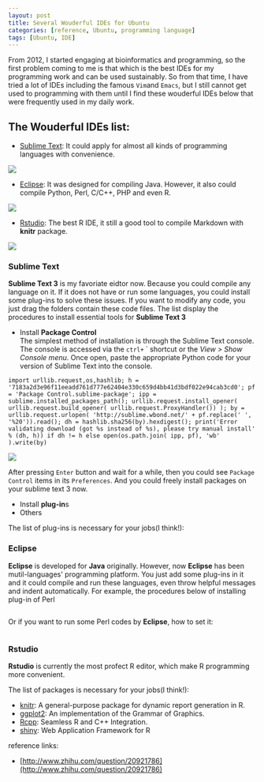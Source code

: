 ```yaml
---
layout: post
title: Several Wouderful IDEs for Ubuntu
categories: [reference, Ubuntu, programming language]
tags: [Ubuntu, IDE]
---
```


From 2012, I started engaging at bioinformatics and programming, so the first problem coming to me is that which is the best IDEs for my programming work and can be used sustainably. So from that time, I have tried a lot of IDEs including the famous ```Vim```and ```Emacs```, but I still cannot get used to programming with them until I find these wouderful IDEs below that were frequently used in my daily work.

## The Wouderful IDEs list:
- [Sublime Text](http://www.sublimetext.com/): It could apply for almost all kinds of programming languages with convenience.

![](http://i.imgur.com/70sU9Xw.png)

- [Eclipse](http://www.eclipse.org/): It was designed for compiling Java. However, it also could compile Python, Perl, C/C++, PHP and even R.

![](http://i.imgur.com/VP47EqN.png)

- [Rstudio](http://www.rstudio.com/): The best R IDE, it still a good tool to compile Markdown with **knitr** package.

![](http://i.imgur.com/IUX1VUH.png)

### Sublime Text

**Sublime Text 3** is my favoriate eidtor now. Because you could compile any language on it. If it does not have or run some languages, you could install some plug-ins to solve these issues. If you want to modify any code, you just drag the folders contain these code files. 
The list display the procedures to install essential tools for **Sublime Text 3**

- Install **Package Control**   
The simplest method of installation is through the Sublime Text console. The console is accessed via the ```ctrl+``` ` shortcut or the *View > Show Console menu*. Once open, paste the appropriate Python code for your version of Sublime Text into the console.   

```    
import urllib.request,os,hashlib; h = '7183a2d3e96f11eeadd761d777e62404e330c659d4bb41d3bdf022e94cab3cd0'; pf = 'Package Control.sublime-package'; ipp = sublime.installed_packages_path(); urllib.request.install_opener( urllib.request.build_opener( urllib.request.ProxyHandler()) ); by = urllib.request.urlopen( 'http://sublime.wbond.net/' + pf.replace(' ', '%20')).read(); dh = hashlib.sha256(by).hexdigest(); print('Error validating download (got %s instead of %s), please try manual install' % (dh, h)) if dh != h else open(os.path.join( ipp, pf), 'wb' ).write(by)   
```  
![](http://i.imgur.com/vcmr799.png)

After pressing ```Enter``` button and wait for a while, then you could see ```Package Control``` items in its ```Preferences```. And you could freely install packages on your sublime text 3 now.

- Install **plug-in**s
- Others

The list of plug-ins is necessary for your jobs(I think!):


### Eclipse

**Eclipse** is developed for **Java** originally. However, now **Eclipse** has been mutil-languages' programming platform. You just add some plug-ins in it and it could compile and run these languages, even throw helpful messages and indent automatically.
For example, the procedures below of installing plug-in of Perl

![]()

Or if you want to run some Perl codes by **Eclipse**, how to set it:

![]()

### Rstudio

**Rstudio** is currently the most profect R editor, which make R programming more convenient.

The list of packages is necessary for your jobs(I think!):  
- [knitr](http://cran.r-project.org/web/packages/knitr/index.html): A general-purpose package for dynamic report generation in R.  
- [ggplot2](http://cran.r-project.org/web/packages/ggplot2/index.html): An implementation of the Grammar of Graphics.  
- [Rcpp](http://cran.r-project.org/web/packages/Rcpp/index.html): Seamless R and C++ Integration.  
- [shiny](http://cran.r-project.org/web/packages/shiny/index.html): Web Application Framework for R   

reference links:

- [http://www.zhihu.com/question/20921786](http://www.zhihu.com/question/20921786)
